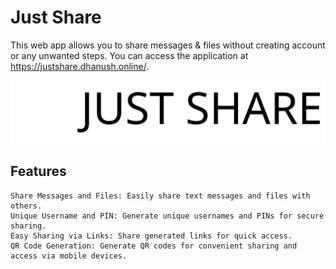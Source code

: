 # Just Share

This web app allows you to share messages & files without creating account or any unwanted steps. You can access the application at https://justshare.dhanush.online/.

<img alt="Just-Share" src="https://raw.githubusercontent.com/dhanushl0l/just-share/01a155a75e5e93479d5320892f2e1ec1fa82e414/static/assets/og-image-git.svg" width="600px">

## Features

    Share Messages and Files: Easily share text messages and files with others.
    Unique Username and PIN: Generate unique usernames and PINs for secure sharing.
    Easy Sharing via Links: Share generated links for quick access.
    QR Code Generation: Generate QR codes for convenient sharing and access via mobile devices.

